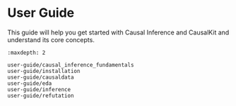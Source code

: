 # User Guide

This guide will help you get started with Causal Inference and CausalKit and understand its core concepts.

```{toctree}
:maxdepth: 2

user-guide/causal_inference_fundamentals
user-guide/installation
user-guide/causaldata
user-guide/eda
user-guide/inference
user-guide/refutation
```
